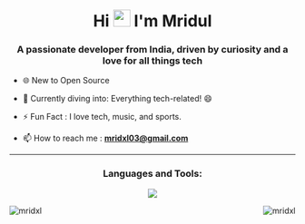 <h1 align="center">Hi <img src="https://media.tenor.com/InfbZnZgATIAAAAi/hand-gif.gif" width="30px" height="30px"> I'm Mridul</h1>
<h3 align="center">A passionate developer from India, driven by curiosity and a love for all things tech</h3>

- 🌐 New to Open Source

- 🌱 Currently diving into: Everything tech-related! 😄

- ⚡ Fun Fact : I love tech, music, and sports.

- 📫 How to reach me : **mridxl03@gmail.com**

---

<h3 align="center">Languages and Tools:</h3>
<p align="center">
<img src="https://skillicons.dev/icons?i=ts,js,cpp,nextjs,react,vite,nodejs,express,mongodb,postgres,docker,prisma,tailwind,bootstrap,firebase,postman,git&perline=9" />
</p>
<img align="left" src="https://github-stats-nine-zeta.vercel.app/api?username=mridxl&show_icons=true&locale=en&theme=radical&hide_border=true" alt="mridxl" />
<img align="right" src="https://github-readme-streak-stats.herokuapp.com?user=mridxl&theme=radical&hide_border=true" alt="mridxl" />
 
<br>
